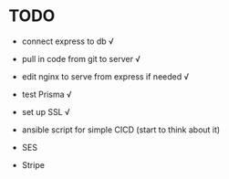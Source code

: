 # TODO

- connect express to db √
- pull in code from git to server √
- edit nginx to serve from express if needed √
- test Prisma √
- set up SSL √

- ansible script for simple CICD (start to think about it)

- SES
- Stripe